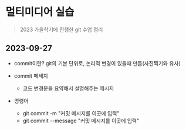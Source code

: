 # 멀티미디어 실습

> 2023 가을학기에 진행한 git 수업 정리

## 2023-09-27
- commit이란? git의 기본 단위로, 논리적 변경이 있을때 만듬(사진찍기와 유사)

- commit 메세지
  - 코드 변경분을 요약해서 설명해주는 메시지
- 명령어
  - git commit -m "커밋 메시지를 이곳에 입력"
  - git commit --message "커밋 메시지를 이곳에 입력"